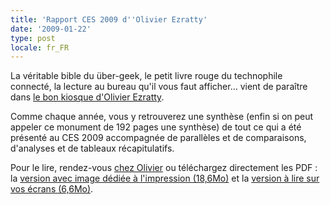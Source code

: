 ```yaml
---
title: 'Rapport CES 2009 d''Olivier Ezratty'
date: '2009-01-22'
type: post
locale: fr_FR
---
```


La véritable bible du über-geek, le petit livre rouge du technophile connecté, la lecture au bureau qu'il vous faut afficher… vient de paraître dans [le bon kiosque d'Olivier Ezratty](http://www.oezratty.net/wordpress/2009/rapport-ces-2009/).

Comme chaque année, vous y retrouverez une synthèse (enfin si on peut appeler ce monument de 192 pages une synthèse) de tout ce qui a été présenté au CES 2009 accompagnée de parallèles et de comparaisons, d'analyses et de tableaux récapitulatifs.

Pour le lire, rendez-vous [chez Olivier](http://www.oezratty.net/wordpress/2009/rapport-ces-2009/) ou téléchargez directement les PDF&nbsp;: la [version avec image dédiée à l'impression (18,6Mo)](http://www.oezratty.net/wordpress/wp-content/themes/Ezratty2/forcedownload.php?file=/Files/Publications/Olivier%20Ezratty%20CR%20du%20CES%20Jan2009%20(print).pdf) et la [version à lire sur vos écrans (6,6Mo)](http://www.oezratty.net/wordpress/wp-content/themes/Ezratty2/forcedownload.php?file=/Files/Publications/Olivier%20Ezratty%20CR%20du%20CES%20Jan2009%20(web).pdf).
